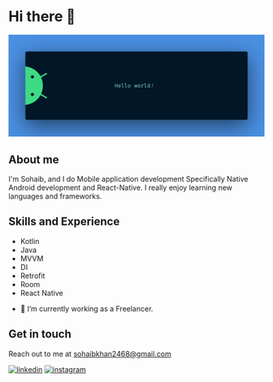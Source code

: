 # Hi there 👋
![Mobile application development](https://github.com/sohaibkhaa/sohaibkhaa/blob/main/banner.png)

## About me
I'm Sohaib, and I do Mobile application development Specifically Native Android development and React-Native. I really enjoy learning new languages and frameworks.

## Skills and Experience

* Kotlin
* Java
* MVVM
* DI
* Retrofit
* Room
* React Native

- 🔭 I’m currently working as a Freelancer. 

## Get in touch
Reach out to me at sohaibkhan2468@gmail.com

[<img src='https://img.icons8.com/color/48/000000/linkedin.png' alt='linkedin' height='40'>](https://www.linkedin.com/in/sohaib-khan-android-developer/)  [<img src='https://img.icons8.com/fluency/48/000000/instagram-new.png' alt='instagram' height='40'>](https://www.instagram.com/sohaib_khan112/)  

